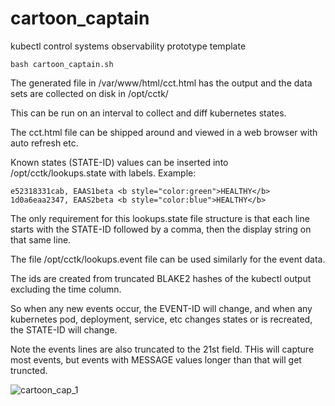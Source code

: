 # cartoon_captain
kubectl control systems observability prototype template

```
bash cartoon_captain.sh
```

The generated file in /var/www/html/cct.html has the output and the data sets are collected on disk in /opt/cctk/

This can be run on an interval to collect and diff kubernetes states.

The cct.html file can be shipped around and viewed in a web browser with auto refresh etc.

Known states (STATE-ID) values can be inserted into /opt/cctk/lookups.state with labels. Example:

```
e52318331cab, EAAS1beta <b style="color:green">HEALTHY</b>
1d0a6eaa2347, EAAS2beta <b style="color:blue">HEALTHY</b>
```

The only requirement for this lookups.state file structure is that each line starts with the STATE-ID followed by a comma, then the display string on that same line.

The file /opt/cctk/lookups.event file can be used similarly for the event data.

The ids are created from truncated BLAKE2 hashes of the kubectl output excluding the time column.

So when any new events occur, the EVENT-ID will change, and when any kubernetes pod, deployment, service, etc changes states or is recreated, the STATE-ID will change.

Note the events lines are also truncated to the 21st field. THis will capture most events, but events with MESSAGE values longer than that will get truncted.

![cartoon_cap_1](https://carefuldata.com/images/cartoon_captain_1.png)
